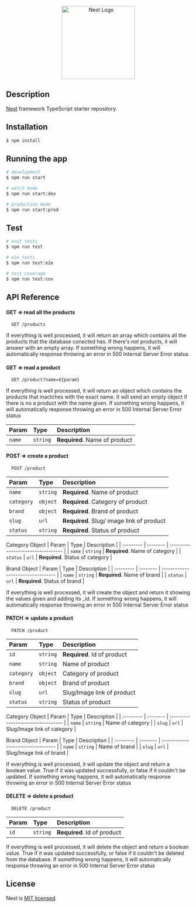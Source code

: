 <p align="center">
  <a href="http://nestjs.com/" target="blank"><img src="https://nestjs.com/img/logo-small.svg" width="200" alt="Nest Logo" /></a>
</p>

[circleci-image]: https://img.shields.io/circleci/build/github/nestjs/nest/master?token=abc123def456
[circleci-url]: https://circleci.com/gh/nestjs/nest

## Description

[Nest](https://github.com/nestjs/nest) framework TypeScript starter repository.

## Installation

```bash
$ npm install
```

## Running the app

```bash
# development
$ npm run start

# watch mode
$ npm run start:dev

# production mode
$ npm run start:prod
```

## Test

```bash
# unit tests
$ npm run test

# e2e tests
$ npm run test:e2e

# test coverage
$ npm run test:cov
```

## API Reference

#### GET => read all the products 

```http
  GET /products
```

If everything is well processed, it will return an array which contains all the products that the database conected has. If there's not products, it will answer with an empty array. If something wrong happens, it will automatically response throwing an error in 500 Internal Server Error status 

#### GET => read a product

```http
  GET /product?name=${param}
```
If everything is well processed, it will return an object which contains  the products that mactches with the exact name. It will send an empty object if there is no a product with the name given. If something wrong happens, it will automatically response throwing an error in 500 Internal Server Error status 

| Param | Type     | Description                       |
| :-------- | :------- | :-------------------------------- |
| `name` | `string` | **Required**. Name of product  |


#### POST => create a product

```http
  POST /product
```

| Param | Type     | Description                       |
| :-------- | :------- | :-------------------------------- |
| `name` | `string` | **Required**. Name of product  |
| `category` | `object` | **Required**. Category of product  |
| `brand` | `object` | **Required**. Brand of product  |
| `slug` | `url` | **Required**. Slug/ image link of product  |
| `status` | `string` | **Required**. Status of product  |

Category Object
| Param | Type     | Description                       |
| :-------- | :------- | :-------------------------------- |
| `name` | `string` | **Required**. Name of category  |
| `status` | `url` | **Required**. Status of category  |

Brand Object
| Param | Type     | Description                       |
| :-------- | :------- | :-------------------------------- |
| `name` | `string` | **Required**. Name of brand  |
| `status` | `url` | **Required**. Status of brand  |

If everything is well processed, it will create the object and return it showing the values given and adding its _id. If something wrong happens, it will automatically response throwing an error in 500 Internal Server Error status 

#### PATCH => update a product

```http
  PATCH /product
```
| Param | Type     | Description                       |
| :-------- | :------- | :-------------------------------- |
| `id` | `string` | **Required**. Id of product  |
| `name` | `string` | Name of product  |
| `category` | `object` | Category of product  |
| `brand` | `object` | Brand of product  |
| `slug` | `url` | Slug/Image link of product  |
| `status` | `string` | Status of product  |

Category Object
| Param | Type     | Description                       |
| :-------- | :------- | :-------------------------------- |
| `name` | `string` | Name of category  |
| `slug` | `url` | Slug/Image link of category  |

Brand Object
| Param | Type     | Description                       |
| :-------- | :------- | :-------------------------------- |
| `name` | `string` | Name of brand  |
| `slug` | `url` | Slug/Image link of brand  |

If everything is well processed, it will update the object and return a boolean value. True if it was updated successfully, or false if it couldn't be updated. If something wrong happens, it will automatically response throwing an error in 500 Internal Server Error status 

#### DELETE => delete a product

```http
  DELETE /product
```
| Param | Type     | Description                       |
| :-------- | :------- | :-------------------------------- |
| `id` | `string` | **Required**. Id of product  |

If everything is well processed, it will delete the object and return a boolean value. True if it was updated successfully, or false if it couldn't be deleted from the database. If something wrong happens, it will automatically response throwing an error in 500 Internal Server Error status 


## License

Nest is [MIT licensed](LICENSE).
